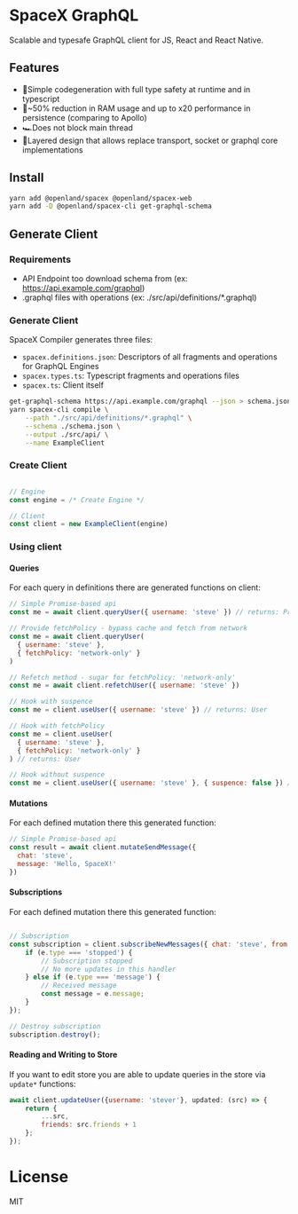 # SpaceX GraphQL

Scalable and typesafe GraphQL client for JS, React and React Native.

## Features

- 🦺Simple codegeneration with full type safety at runtime and in typescript
- 🚀~50% reduction in RAM usage and up to x20 performance in persistence (comparing to Apollo)
- 🏎Does not block main thread
- 🍰Layered design that allows replace transport, socket or graphql core implementations

## Install

```bash
yarn add @openland/spacex @openland/spacex-web
yarn add -D @openland/spacex-cli get-graphql-schema
```

## Generate Client

### Requirements

- API Endpoint too download schema from (ex: https://api.example.com/graphql)
- .graphql files with operations (ex: ./src/api/definitions/\*.graphql)

### Generate Client

SpaceX Compiler generates three files:

- `spacex.definitions.json`: Descriptors of all fragments and operations for GraphQL Engines
- `spacex.types.ts`: Typescript fragments and operations files
- `spacex.ts`: Client itself

```bash
get-graphql-schema https://api.example.com/graphql --json > schema.json
yarn spacex-cli compile \
    --path "./src/api/definitions/*.graphql" \
    --schema ./schema.json \
    --output ./src/api/ \
    --name ExampleClient
```

### Create Client

```js

// Engine
const engine = /* Create Engine */

// Client
const client = new ExampleClient(engine)
```

### Using client

#### Queries

For each query in definitions there are generated functions on client:

```js
// Simple Promise-based api
const me = await client.queryUser({ username: 'steve' }) // returns: Promise<User>

// Provide fetchPolicy - bypass cache and fetch from network
const me = await client.queryUser(
  { username: 'steve' },
  { fetchPolicy: 'network-only' }
)

// Refetch method - sugar for fetchPolicy: 'network-only'
const me = await client.refetchUser({ username: 'steve' })

// Hook with suspence
const me = client.useUser({ username: 'steve' }) // returns: User

// Hook with fetchPolicy
const me = client.useUser(
  { username: 'steve' },
  { fetchPolicy: 'network-only' }
) // returns: User

// Hook without suspence
const me = client.useUser({ username: 'steve' }, { suspence: false }) // returns: User | null
```

#### Mutations

For each defined mutation there this generated function:

```js
// Simple Promise-based api
const result = await client.mutateSendMessage({
  chat: 'steve',
  message: 'Hello, SpaceX!'
})
```

#### Subscriptions

For each defined mutation there this generated function:

```js

// Subscription
const subscription = client.subscribeNewMessages({ chat: 'steve', from: Date.now() }, handler: (e) => {
    if (e.type === 'stopped') {
        // Subscription stopped
        // No more updates in this handler
    } else if (e.type === 'message') {
        // Received message
        const message = e.message;
    }
});

// Destroy subscription
subscription.destroy();
```

#### Reading and Writing to Store

If you want to edit store you are able to update queries in the store via `update*` functions:

```js
await client.updateUser({username: 'stever'}, updated: (src) => {
    return {
        ...src,
        friends: src.friends + 1
    };
});
```

# License

MIT
